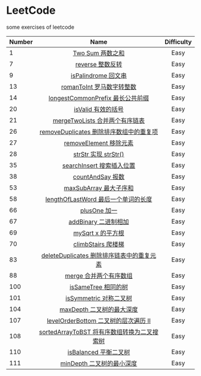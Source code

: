 # LeetCode

some exercises of leetcode

| Number |                                                                 Name                                                                 | Difficulty |
| ------ | :----------------------------------------------------------------------------------------------------------------------------------: | :--------: |
| 1      |                    [Two Sum 两数之和](https://github.com/buki26/LeetCode/blob/master/Solutions/Easy/1-TwoSum.md)                     |    Easy    |
| 7      |                    [reverse 整数反转](https://github.com/buki26/LeetCode/blob/master/Solutions/Easy/7-reverse.md)                    |    Easy    |
| 9      |                [isPalindrome 回文串](https://github.com/buki26/LeetCode/blob/master/Solutions/Easy/9-isPalindrome.md)                |    Easy    |
| 13     |             [romanToInt 罗马数字转整数](https://github.com/buki26/LeetCode/blob/master/Solutions/Easy/13-romanToInt.md)              |    Easy    |
| 14     |     [longestCommonPrefix 最长公共前缀](https://github.com/buki26/LeetCode/blob/master/Solutions/Easy/14-longestCommonPrefix.md)      |    Easy    |
| 20     |                  [isValid 有效的括号](https://github.com/buki26/LeetCode/blob/master/Solutions/Easy/20-isValid.md)                   |    Easy    |
| 21     |         [mergeTwoLists 合并两个有序链表](https://github.com/buki26/LeetCode/blob/master/Solutions/Easy/21-mergeTwoLists.md)          |    Easy    |
| 26     |   [removeDuplicates 删除排序数组中的重复项](https://github.com/buki26/LeetCode/blob/master/Solutions/Easy/26-removeDuplicates.md)    |    Easy    |
| 27     |             [removeElement 移除元素](https://github.com/buki26/LeetCode/blob/master/Solutions/Easy/27-removeElement.md)              |    Easy    |
| 28     |                  [strStr 实现 strStr()](https://github.com/buki26/LeetCode/blob/master/Solutions/Easy/28-strStr.md)                  |    Easy    |
| 35     |            [searchInsert 搜索插入位置](https://github.com/buki26/LeetCode/blob/master/Solutions/Easy/35-searchInsert.md)             |    Easy    |
| 38     |                 [countAndSay 报数](https://github.com/buki26/LeetCode/blob/master/Solutions/Easy/38-countAndSay.md)                  |    Easy    |
| 53     |              [maxSubArray 最大子序和](https://github.com/buki26/LeetCode/blob/master/Solutions/Easy/53-maxSubArray.md)               |    Easy    |
| 58     |     [lengthOfLastWord 最后一个单词的长度](https://github.com/buki26/LeetCode/blob/master/Solutions/Easy/58-lengthOfLastWord.md)      |    Easy    |
| 66     |                     [plusOne 加一](https://github.com/buki26/LeetCode/blob/master/Solutions/Easy/66-plusOne.md)                      |    Easy    |
| 67     |                [addBinary 二进制相加](https://github.com/buki26/LeetCode/blob/master/Solutions/Easy/67-addBinary.md)                 |    Easy    |
| 69     |                   [mySqrt x 的平方根](https://github.com/buki26/LeetCode/blob/master/Solutions/Easy/69-mySqrt.md)                    |    Easy    |
| 70     |                [climbStairs 爬楼梯](https://github.com/buki26/LeetCode/blob/master/Solutions/Easy/70-climbStairs.md)                 |    Easy    |
| 83     |  [deleteDuplicates 删除排序链表中的重复元素](https://github.com/buki26/LeetCode/blob/master/Solutions/Easy/83-deleteDuplicates.md)   |    Easy    |
| 88     |                 [merge 合并两个有序数组](https://github.com/buki26/LeetCode/blob/master/Solutions/Easy/88-merge.md)                  |    Easy    |
| 100    |                [isSameTree 相同的树](https://github.com/buki26/LeetCode/blob/master/Solutions/Easy/100-isSameTree.md)                |    Easy    |
| 101    |              [isSymmetric 对称二叉树](https://github.com/buki26/LeetCode/blob/master/Solutions/Easy/101-isSymmetric.md)              |    Easy    |
| 104    |              [maxDepth 二叉树的最大深度](https://github.com/buki26/LeetCode/blob/master/Solutions/Easy/104-maxDepth.md)              |    Easy    |
| 107    |    [levelOrderBottom 二叉树的层次遍历 II](https://github.com/buki26/LeetCode/blob/master/Solutions/Easy/107-levelOrderBottom.md)     |    Easy    |
| 108    | [sortedArrayToBST 将有序数组转换为二叉搜索树](https://github.com/buki26/LeetCode/blob/master/Solutions/Easy/108-sortedArrayToBST.md) |    Easy    |
| 110    |               [isBalanced 平衡二叉树](https://github.com/buki26/LeetCode/blob/master/Solutions/Easy/110-isBalanced.md)               |    Easy    |
| 111    |              [minDepth 二叉树的最小深度](https://github.com/buki26/LeetCode/blob/master/Solutions/Easy/111-minDepth.md)              |    Easy    |
